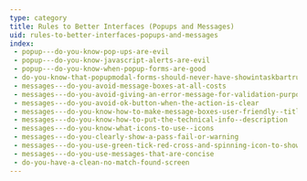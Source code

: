 ```yaml
---
type: category
title: Rules to Better Interfaces (Popups and Messages)
uid: rules-to-better-interfaces-popups-and-messages
index:
 - popup---do-you-know-pop-ups-are-evil
 - popup---do-you-know-javascript-alerts-are-evil
 - popup---do-you-know-when-popup-forms-are-good
 - do-you-know-that-popupmodal-forms-should-never-have-showintaskbartrue
 - messages---do-you-avoid-message-boxes-at-all-costs
 - messages---do-you-avoid-giving-an-error-message-for-validation-purposes
 - messages---do-you-avoid-ok-button-when-the-action-is-clear
 - messages---do-you-know-how-to-make-message-boxes-user-friendly--titles
 - messages---do-you-know-how-to-put-the-technical-info--description
 - messages---do-you-know-what-icons-to-use--icons
 - messages---do-you-clearly-show-a-pass-fail-or-warning
 - messages---do-you-use-green-tick-red-cross-and-spinning-icon-to-show-the-status
 - messages---do-you-use-messages-that-are-concise
 - do-you-have-a-clean-no-match-found-screen
---
```





